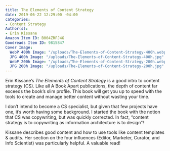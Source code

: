 ```yaml
---
title: The Elements of Content Strategy
date: 2019-06-22 12:29:00 -04:00
categories:
- Content Strategy
Author(s):
- Erin Kissane
Amazon Item ID: B004ZRFJ4G
Goodreads Item ID: 9815847
Cover Image:
  WebP 400h Image: "/uploads/The-Elements-of-Content-Strategy-400h.webp"
  JPG 400h Image: "/uploads/The-Elements-of-Content-Strategy-400h.jpg"
  WebP 200h Image: "/uploads/The-Elements-of-Content-Strategy-200h.webp"
  JPG 200h Image: "/uploads/The-Elements-of-Content-Strategy-200h.jpg"
---
```


Erin Kissane’s *The Elements of Content Strategy* is a good intro to content strategy (CS). Like all A Book Apart publications, the depth of content far exceeds the book’s slim profile. This book will get you up to speed with the tools to create and manage better content without wasting your time.

I don’t intend to become a CS specialist, but given that few projects have one, it’s worth having some background. I started the book with the notion that CS was copywriting, but was quickly corrected. In fact, “content strategy is to copywriting as information architecture is to design”!

Kissane describes good content and how to use tools like content templates & audits. Her section on the four influences (Editor, Marketer, Curator, and Info Scientist) was particularly helpful. A valuable read!